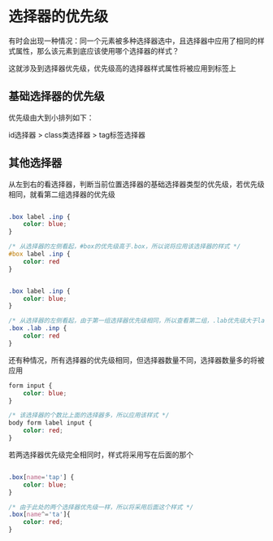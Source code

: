 # 选择器的优先级

有时会出现一种情况：同一个元素被多种选择器选中，且选择器中应用了相同的样式属性，那么该元素到底应该使用哪个选择器的样式？

这就涉及到选择器优先级，优先级高的选择器样式属性将被应用到标签上

## 基础选择器的优先级

优先级由大到小排列如下：

id选择器 > class类选择器 > tag标签选择器

## 其他选择器

从左到右的看选择器，判断当前位置选择器的基础选择器类型的优先级，若优先级相同，就看第二组选择器的优先级

```css

.box label .inp {
    color: blue;
}

/* 从选择器的左侧看起，#box的优先级高于.box，所以说将应用该选择器的样式 */
#box label .inp {
    color: red
}

```

```css

.box label .inp {
    color: blue;
}

/* 从选择器的左侧看起，由于第一组选择器优先级相同，所以查看第二组，.lab优先级大于label，所以应用该样式 */
.box .lab .inp {
    color: red
}

```

还有种情况，所有选择器的优先级相同，但选择器数量不同，选择器数量多的将被应用

```css
form input {
    color: blue;
}

/* 该选择器的个数比上面的选择器多，所以应用该样式 */
body form label input {
    color: red;
}
```

若两选择器优先级完全相同时，样式将采用写在后面的那个

```css

.box[name='tap'] {
    color: blue;
}

/* 由于此处的两个选择器优先级一样，所以将采用后面这个样式 */
.box[name^='ta']{
    color: red;
}

```